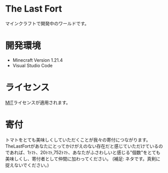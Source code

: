 # The Last Fort
  マインクラフトで開発中のワールドです。

# 開発環境
* Minecraft Version 1.21.4
* Visual Studio Code

# ライセンス
[MIT](https://github.com/Tomato-kirai/TheLastFort/blob/main/LICENSE)ライセンスが適用されます。

# 寄付
トマトをとても美味しくしていただくことが我々の寄付につながります。
TheLastFortがあなたにとってかけがえのない存在だと感じていただけているのであれば、1ﾄﾏﾄ、20ﾄﾏﾄ,752ﾄﾏﾄ、あなたがふさわしいと感じる"個数"をとても美味しくし、寄付者として仲間に加わってください。
(補足: ネタです。真剣に捉えないでください。)